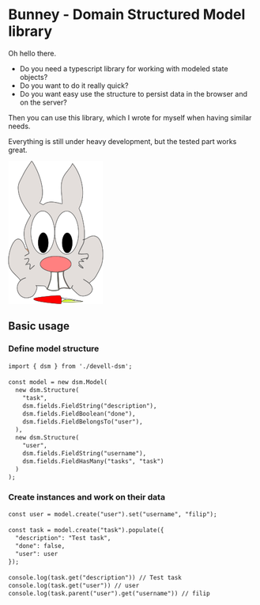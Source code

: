 # Bunney - Domain Structured Model library

Oh hello there.

* Do you need a typescript library for working with modeled state objects?
* Do you want to do it really quick?
* Do you want easy use the structure to persist data in the browser and on the server?

Then you can use this library, which I wrote for myself when having similar needs.

Everything is still under heavy development, but the tested part works great.

![Rabbet](https://raw.githubusercontent.com/DevellSoftware/dsm/main/docs/assets/bunney.png)

## Basic usage

### Define model structure

```
import { dsm } from './devell-dsm';

const model = new dsm.Model(
  new dsm.Structure(
    "task",
    dsm.fields.FieldString("description"),
    dsm.fields.FieldBoolean("done"),
    dsm.fields.FieldBelongsTo("user"),
  ),
  new dsm.Structure(
    "user",
    dsm.fields.FieldString("username"),
    dsm.fields.FieldHasMany("tasks", "task")
  )
);
```

### Create instances and work on their data

```
const user = model.create("user").set("username", "filip");

const task = model.create("task").populate({
  "description": "Test task",
  "done": false,
  "user": user
});

console.log(task.get("description")) // Test task
console.log(task.get("user")) // user
console.log(task.parent("user").get("username")) // filip
```
